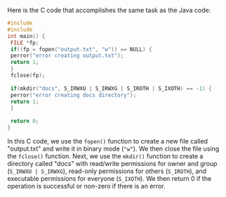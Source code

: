 Here is the C code that accomplishes the same task as the Java code:
```c
#include 
#include 
int main() {
 FILE *fp;
 if((fp = fopen("output.txt", "w")) == NULL) {
 perror("error creating output.txt");
 return 1;
 }
 fclose(fp);
 
 if(mkdir("docs", S_IRWXU | S_IRWXG | S_IROTH | S_IXOTH) == -1) {
 perror("error creating docs directory");
 return 1;
 }
 
 return 0;
}
```
In this C code, we use the `fopen()` function to create a new file called "output.txt" and write it in binary mode (`"w"`). We then close the file using the `fclose()` function.
Next, we use the `mkdir()` function to create a directory called "docs" with read/write permissions for owner and group (`S_IRWXU | S_IRWXG`), read-only permissions for others (`S_IROTH`), and executable permissions for everyone (`S_IXOTH`). We then return 0 if the operation is successful or non-zero if there is an error.

